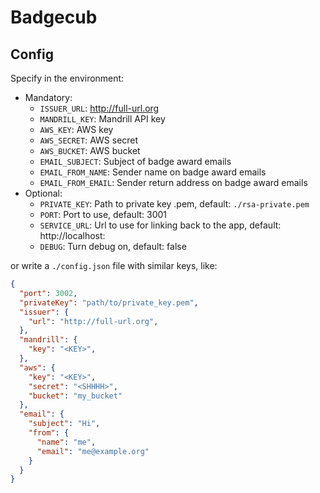 # Badgecub

## Config

Specify in the environment:

* Mandatory:
    * `ISSUER_URL`: http://full-url.org
    * `MANDRILL_KEY`: Mandrill API key
    * `AWS_KEY`: AWS key
    * `AWS_SECRET`: AWS secret
    * `AWS_BUCKET`: AWS bucket
    * `EMAIL_SUBJECT`: Subject of badge award emails
    * `EMAIL_FROM_NAME`: Sender name on badge award emails
    * `EMAIL_FROM_EMAIL`: Sender return address on badge award emails
* Optional:
    * `PRIVATE_KEY`: Path to private key .pem, default: `./rsa-private.pem`
    * `PORT`: Port to use, default: 3001
    * `SERVICE_URL`: Url to use for linking back to the app, default: http://localhost:<PORT>
    * `DEBUG`: Turn debug on, default: false

or write a `./config.json` file with similar keys, like:

``` json
{
  "port": 3002,
  "privateKey": "path/to/private_key.pem",
  "issuer": {
    "url": "http://full-url.org",
  },
  "mandrill": {
    "key": "<KEY>",
  },
  "aws": {
    "key": "<KEY>",
    "secret": "<SHHHH>",
    "bucket": "my_bucket"
  },
  "email": {
    "subject": "Hi",
    "from": {
      "name": "me",
      "email": "me@example.org"
    }
  }
}
```


